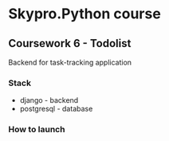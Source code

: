 # Skypro.Python course
## Coursework 6 - Todolist

Backend for task-tracking application

### Stack

- django - backend
- postgresql - database

### How to launch